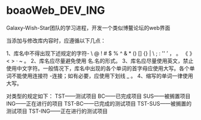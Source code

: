 # boaoWeb_DEV_ING
Galaxy-Wish-Star团队的学习进程，开发一个类似博鳌论坛的web界面

当添加与修改库内容时，应遵循以下几点：

1、库名中不得出现下述规定的字符- \ @ ! # $ % ^ & * () [] {} | \ ; : '' ’ ， 。 《 》 < > · ~ 。
2、库名应尽量避免使用 名.名的形式。
3、库名应尽量使用英文，禁止使用中文字符。一般情况下，库名中出现的各个单词的首字母应使用大写。各个单词不能使用连接符 -连接；如有必要，应使用下划线 _ 。
4、缩写的单词一律使用大写。

对类型的规定如下：
TST——测试项目
BC——已完成项目
SUS——被搁置项目
ING——正在进行的项目
TST-BC——已完成的测试项目
TST-SUS——被搁置的测试项目
TST-ING——正在进行的测试项目
